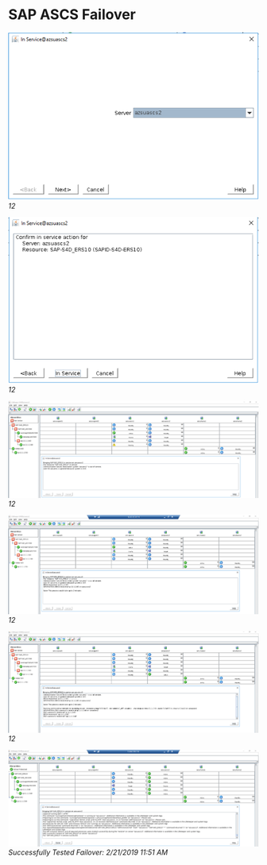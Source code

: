 # SAP ASCS Failover

![ ](/99_images/image158.png)*12*

![ ](/99_images/image159.png)*12*

![ ](/99_images/image160.png)*12*

![ ](/99_images/image161.png)*12*

![ ](/99_images/image162.png)*12*

![ ](/99_images/image163.png)*Successfully Tested Failover: 2/21/2019 11:51 AM*
